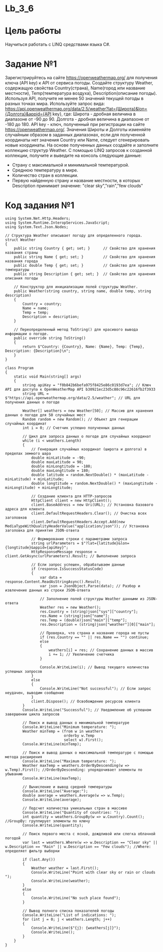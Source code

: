 # Lb_3_6
# Цель работы
Научиться работать с LINQ средствами языка C#.

# Задание №1
Зарегистрируйтесь на сайте https://openweathermap.org/ для получения ключа (API key) к API от сервиса погоды. Создайте структуру Weather, содержащую свойства Country(страна), Name(город или название местности), Temp(температура воздуха), Description(описание погоды). Используя API, получите не менее 50 значений текущей погоды в разных точках мира. Используйте запрос вида: https://api.openweathermap.org/data/2.5/weather?lat={Широта}&lon={Долгота}&appid={API key}, где: Широта - дробная величина в диапазоне от -90 до 90. Долгота - дробная величина в диапазоне от -180 до 180. API key - ключ, полученный при регистрации на сайте https://openweathermap.org/. Значения Широты и Долготы изменяйте случайным образом в заданных диапазонах, если для полученной координаты нет значения Country или Name, следует сгенерировать новые координаты. На основе полученных данных создайте и заполните коллекцию структур Weather. С помощью LINQ запросов к созданной коллекции, получите и выведите на консоль следующие данные:
  - Страну с максимальной и минимальной температурой.
  - Среднюю температуру в мире.
  - Количество стран в коллекции.
  - Первую найденную страну и название местности, в которых Description принимает значение: "clear sky","rain","few clouds"
    
# Код задания №1
```
using System.Net.Http.Headers;
using System.Runtime.InteropServices.JavaScript;
using System.Text.Json.Nodes;

// Структура Weather описывает погоду для определенного города.
struct Weather
{
    public string Country { get; set; }      // Свойство для хранения названия страны
    public string Name { get; set; }         // Свойство для хранения названия города
    public double Temp { get; set; }         // Свойство для хранения температуры
    public string Description { get; set; }  // Свойство для хранения описания погоды

    // Конструктор для инициализации полей структуры Weather.
    public Weather(string country, string name, double temp, string description)
    {
        Country = country;
        Name = name;
        Temp = temp;
        Description = description;
    }

    // Переопределенный метод ToString() для красивого вывода информации о погоде.
    public override string ToString()
    {
        return $"Country: {Country}, Name: {Name}, Temp: {Temp}, Description: {Description}\n";
    }
}

class Program
{
    static void Main(string[] args)
    {
        string apiKey = "f0b842b6befa975f8425e86c0193d7ea"; // Ключ API для доступа к OpenWeatherMap API b30921ec23d5c88c96c22616fb2f3933
        string URL = $"https://api.openweathermap.org/data/2.5/weather"; // URL для получения данных о погоде

        Weather[] weathers = new Weather[50]; // Массив для хранения данных о погоде для 50 случайных мест
        Random random = new Random(); // Объект для генерации случайных координат
        int i = 0; // Счетчик успешно полученных данных

        // Цикл для запроса данных о погоде для случайных координат
        while (i < weathers.Length)
        {
            // Генерация случайных координат (широта и долгота) в пределах земного шара
            double minLatitude = -90;
            double maxLatitude = 90;
            double minLongtitude = -180;
            double maxLongtitude = 180;
            double latitude = random.NextDouble() * (maxLatitude - minLatitude) + minLatitude;
            double longtitude = random.NextDouble() * (maxLongtitude - minLongtitude) + minLongtitude;

            // Создание клиента для HTTP-запросов
            HttpClient client = new HttpClient();
            client.BaseAddress = new Uri(URL); // Установка базового адреса для клиента
            client.DefaultRequestHeaders.Clear(); // Очистка всех заголовков
            client.DefaultRequestHeaders.Accept.Add(new MediaTypeWithQualityHeaderValue("application/json")); // Установка заголовка для принятия JSON-ответа

            // Формирование строки с параметрами запроса
            string urlParameters = $"?lat={latitude}&lon={longtitude}&appid={apiKey}";
            HttpResponseMessage response = client.GetAsync(urlParameters).Result; // Выполнение запроса

            // Если запрос успешен, обрабатываем данные
            if (response.IsSuccessStatusCode)
            {
                var data = response.Content.ReadAsStringAsync().Result;
                var json = JsonObject.Parse(data); // Разбор и извлечение данных из строки JSON-ответа

                // Заполнение полей структуры Weather данными из JSON-ответа
                Weather res = new Weather();
                res.Country = (string)json["sys"]["country"];
                res.Name = (string)json["name"];
                res.Temp = (double)json["main"]["temp"];
                res.Description = (string)json["weather"][0]["main"];

                // Проверка, что страна и название города не пусты
                if (res.Country == "" || res.Name == "") continue;
                else
                {
                    weathers[i] = res; // Сохранение данных в массив
                    i += 1; // Увеличение счетчика
                }

                Console.WriteLine(i); // Вывод текущего количества успешных запросов
            }
            else
            {
                Console.WriteLine("Not successful"); // Если запрос неудачен, выводим сообщение
            }
            client.Dispose(); // Освобождение ресурсов клиента
        }
        Console.WriteLine("Successful"); // Уведомление об успешном завершении цикла запросов

        // Поиск и вывод данных о минимальной температуре
        Console.WriteLine("Minimum temperature: ");
        Weather minTemp = (from w in weathers
                           orderby w.Temp
                           select w).First();
        Console.WriteLine(minTemp);

        // Поиск и вывод данных о максимальной температуре с помощью метода расширения
        Console.WriteLine("Maximum temperature: ");
        Weather maxTemp = weathers.OrderByDescending(w => w.Temp).First(); //OrderByDescending: упорядочивает элементы по убыванию
        Console.WriteLine(maxTemp);

        // Вычисление и вывод средней температуры
        Console.WriteLine("Average:");
        double average = weathers.Average(w => w.Temp);
        Console.WriteLine(average);

        // Подсчет количества уникальных стран в массиве
        Console.WriteLine("Quantity of countries: ");
        int quantity = weathers.GroupBy(w => w.Country).Count();  //GroupBy: группирует элементы по ключу
        Console.WriteLine(quantity);

        // Поиск первого места с ясной, дождливой или слегка облачной погодой
        var last = weathers.Where(w => w.Description == "Clear sky" || w.Description == "Rain" || w.Description == "Few clouds"); //Where: определяет фильтр выборки

        if (last.Any())
        {
            Weather weather = last.First();
            Console.WriteLine("Point with clear sky or rain or clouds ");
            Console.WriteLine(weather);
        }
        else
        {
            Console.WriteLine("No such place found");
        }

        // Вывод полного списка показателей погоды
        Console.WriteLine("List of indications: ");
        for (int j = 0; j < weathers.Length; j++)
        {
            Console.WriteLine($"{j}: {weathers[j]}");
            Console.WriteLine();
        }
    }
}
```
